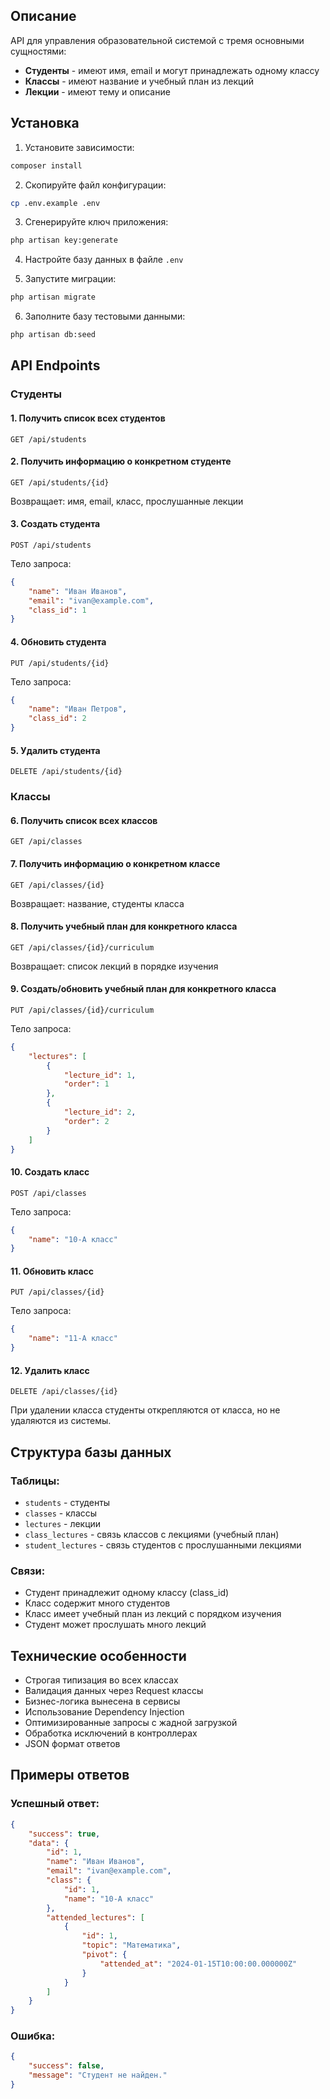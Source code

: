 

## Описание
API для управления образовательной системой с тремя основными сущностями:
- **Студенты** - имеют имя, email и могут принадлежать одному классу
- **Классы** - имеют название и учебный план из лекций
- **Лекции** - имеют тему и описание

## Установка

1. Установите зависимости:
```bash
composer install
```

2. Скопируйте файл конфигурации:
```bash
cp .env.example .env
```

3. Сгенерируйте ключ приложения:
```bash
php artisan key:generate
```

4. Настройте базу данных в файле `.env`

5. Запустите миграции:
```bash
php artisan migrate
```

6. Заполните базу тестовыми данными:
```bash
php artisan db:seed
```

## API Endpoints

### Студенты

#### 1. Получить список всех студентов
```
GET /api/students
```

#### 2. Получить информацию о конкретном студенте
```
GET /api/students/{id}
```
Возвращает: имя, email, класс, прослушанные лекции

#### 3. Создать студента
```
POST /api/students
```
Тело запроса:
```json
{
    "name": "Иван Иванов",
    "email": "ivan@example.com",
    "class_id": 1
}
```

#### 4. Обновить студента
```
PUT /api/students/{id}
```
Тело запроса:
```json
{
    "name": "Иван Петров",
    "class_id": 2
}
```

#### 5. Удалить студента
```
DELETE /api/students/{id}
```

### Классы

#### 6. Получить список всех классов
```
GET /api/classes
```

#### 7. Получить информацию о конкретном классе
```
GET /api/classes/{id}
```
Возвращает: название, студенты класса

#### 8. Получить учебный план для конкретного класса
```
GET /api/classes/{id}/curriculum
```
Возвращает: список лекций в порядке изучения

#### 9. Создать/обновить учебный план для конкретного класса
```
PUT /api/classes/{id}/curriculum
```
Тело запроса:
```json
{
    "lectures": [
        {
            "lecture_id": 1,
            "order": 1
        },
        {
            "lecture_id": 2,
            "order": 2
        }
    ]
}
```

#### 10. Создать класс
```
POST /api/classes
```
Тело запроса:
```json
{
    "name": "10-А класс"
}
```

#### 11. Обновить класс
```
PUT /api/classes/{id}
```
Тело запроса:
```json
{
    "name": "11-А класс"
}
```

#### 12. Удалить класс
```
DELETE /api/classes/{id}
```
При удалении класса студенты открепляются от класса, но не удаляются из системы.

## Структура базы данных

### Таблицы:
- `students` - студенты
- `classes` - классы
- `lectures` - лекции
- `class_lectures` - связь классов с лекциями (учебный план)
- `student_lectures` - связь студентов с прослушанными лекциями

### Связи:
- Студент принадлежит одному классу (class_id)
- Класс содержит много студентов
- Класс имеет учебный план из лекций с порядком изучения
- Студент может прослушать много лекций

## Технические особенности

- Строгая типизация во всех классах
- Валидация данных через Request классы
- Бизнес-логика вынесена в сервисы
- Использование Dependency Injection
- Оптимизированные запросы с жадной загрузкой
- Обработка исключений в контроллерах
- JSON формат ответов

## Примеры ответов

### Успешный ответ:
```json
{
    "success": true,
    "data": {
        "id": 1,
        "name": "Иван Иванов",
        "email": "ivan@example.com",
        "class": {
            "id": 1,
            "name": "10-А класс"
        },
        "attended_lectures": [
            {
                "id": 1,
                "topic": "Математика",
                "pivot": {
                    "attended_at": "2024-01-15T10:00:00.000000Z"
                }
            }
        ]
    }
}
```

### Ошибка:
```json
{
    "success": false,
    "message": "Студент не найден."
}
```

